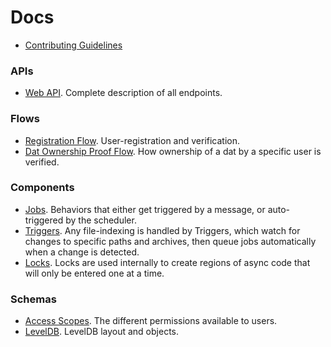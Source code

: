 # Docs

 - [Contributing Guidelines](../CONTRIBUTING.md)

### APIs

 - [Web API](./webapis.md). Complete description of all endpoints.

### Flows

 - [Registration Flow](./flows/registration.md). User-registration and verification.
 - [Dat Ownership Proof Flow](./flows/dat-ownership-proof.md). How ownership of a dat by a specific user is verified.

### Components

 - [Jobs](./components/jobs.md). Behaviors that either get triggered by a message, or auto-triggered by the scheduler.
 - [Triggers](./components/triggers.md). Any file-indexing is handled by Triggers, which watch for changes to specific paths and archives, then queue jobs automatically when a change is detected.
 - [Locks](./components/locks.md). Locks are used internally to create regions of async code that will only be entered one at a time.

### Schemas

 - [Access Scopes](./schemas/access-scopes.md). The different permissions available to users.
 - [LevelDB](./schemas/leveldb.md). LevelDB layout and objects.
